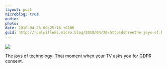 ```yaml
---
layout: post
microblog: true
audio: 
photo: 
date: 2018-04-26 09:25:16 +0100
guid: http://roelwillems.micro.blog/2018/04/26/httpsdshreethe-joys-of.html
---
```

![](https://roelwillems.com/uploads/2018/2ee2241835.jpg)

The joys of technology: That moment when your TV asks you for GDPR consent.
